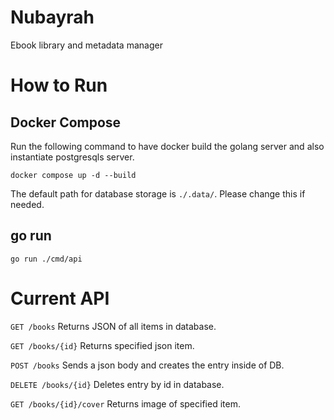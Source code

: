 # Nubayrah
Ebook library and metadata manager

# How to Run

## Docker Compose
Run the following command to have docker build the golang server and also instantiate postgresqls server.

`docker compose up -d --build`

The default path for database storage is `./.data/`. Please change this if needed.

## go run

`go run ./cmd/api`

# Current API

`GET /books` Returns JSON of all items in database.

`GET /books/{id}` Returns specified json item.

`POST /books` Sends a json body and creates the entry inside of DB.

`DELETE /books/{id}` Deletes entry by id in database.

`GET /books/{id}/cover` Returns image of specified item.